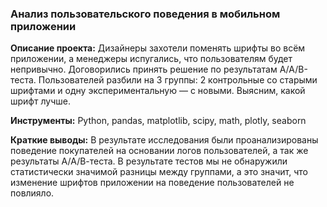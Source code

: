 ### Анализ пользовательского поведения в мобильном приложении
**Описание проекта:** Дизайнеры захотели поменять шрифты во всём приложении, а менеджеры испугались, что пользователям будет непривычно. Договорились принять решение по результатам A/A/B-теста. Пользователей разбили на 3 группы: 2 контрольные со старыми шрифтами и одну экспериментальную — с новыми. Выясним, какой шрифт лучше.  
  
**Инструменты:** Python, pandas, matplotlib, scipy, math, plotly, seaborn

**Краткие выводы:** В результате исследования были проанализированы поведение покупателей на основании логов пользователей, а так же результаты А/А/В-теста. В результате тестов мы не обнаружили статистически значимой разницы между группами, а это значит, что изменение шрифтов приложении на поведение пользователей не повлияло.
